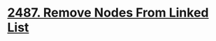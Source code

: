 # [2487. Remove Nodes From Linked List](https://leetcode.com/problems/remove-nodes-from-linked-list/)
